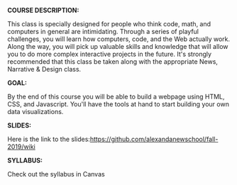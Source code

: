 **COURSE DESCRIPTION:**

This class is specially designed for people who think code, math, and computers in general are intimidating. Through a series of playful challenges, you will learn how computers, code, and the Web actually work. Along the way, you will pick up valuable skills and knowledge that will allow you to do more complex interactive projects in the future. It&#39;s strongly recommended that this class be taken along with the appropriate News, Narrative &amp; Design class.

**GOAL:**

By the end of this course you will be able to build a webpage using HTML, CSS, and Javascript. You&#39;ll have the tools at hand to start building your own data visualizations.

**SLIDES:**

Here is the link to the slides:https://github.com/alexandanewschool/fall-2019/wiki

**SYLLABUS:**

Check out the syllabus in Canvas
